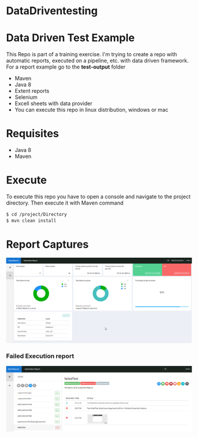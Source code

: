 # DataDriventesting
# Data Driven Test Example

This Repo is part of a training exercise. I'm trying to create a repo with automatic reports, executed on a pipeline, etc. with data driven framework. For a report example go to the **test-output** folder

  - Maven
  - Java 8
  - Extent reports
  - Selenium
  - Excell sheets with data provider 
  - You can execute this repo in linux distribution, windows or mac 

# Requisites

  - Java 8
  - Maven

# Execute

To execute this repo you have to open a console and navigate to the project directory. Then execute it with Maven command

```sh
$ cd /project/Directory
$ mvn clean install
```

# Report Captures

![](https://raw.githubusercontent.com/moisesGlb/DataDrivenTesting/master/screenshots/reportExecution.png)

### Failed Execution report
![](https://raw.githubusercontent.com/moisesGlb/DataDrivenTesting/master/screenshots/reportExecutionFailedTest.png)
